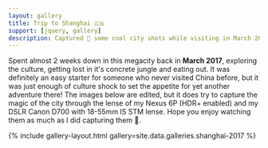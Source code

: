 ```yaml
---
layout: gallery
title: Trip to Shanghai 🇨🇳
support: [jquery, gallery]
description: Captured 📸 some cool city shots while visiting in March 2017
---
```


Spent almost 2 weeks down in this megacity back in **March 2017**, exploring the culture, getting lost in it's concrete jungle and eating out. It was definitely an easy starter for someone who never visited China before, but it was just enough of culture shock to set the appetite for yet another adventure there! The images below are edited, but it does try to capture the magic of the city through the lense of my Nexus 6P (HDR+ enabled) and my DSLR Canon D700 with 18-55mm IS STM lense. Hope you enjoy watching them as much as I did capturing them 👋.

{% include gallery-layout.html gallery=site.data.galleries.shanghai-2017 %}